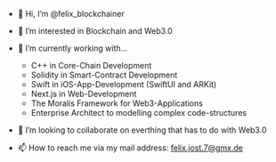 - 👋 Hi, I’m @felix_blockchainer

- 👀 I’m interested in Blockchain and Web3.0

- 🌱 I’m currently working with...

    - C++ in Core-Chain Development
    - Solidity in Smart-Contract Development
    - Swift in iOS-App-Development (SwiftUI and ARKit)
    - Next.js in Web-Development
    - The Moralis Framework for Web3-Applications
    - Enterprise Architect to modelling complex code-structures
        
- 💞️ I’m looking to collaborate on everthing that has to do with Web3.0

- 📫 How to reach me via my mail address: felix.jost.7@gmx.de

<!---
flockchain/flockchain is a ✨ special ✨ repository because its `README.md` (this file) appears on your GitHub profile.
You can click the Preview link to take a look at your changes.
--->
